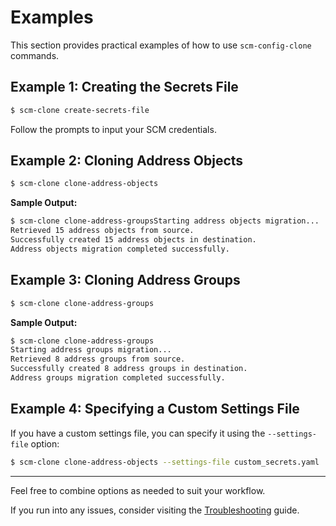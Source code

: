 # Examples

This section provides practical examples of how to use `scm-config-clone` commands.

## Example 1: Creating the Secrets File

<div class="termy">

<!-- termynal -->
```bash
$ scm-clone create-secrets-file
```
</div>

Follow the prompts to input your SCM credentials.

## Example 2: Cloning Address Objects

<div class="termy">

<!-- termynal -->
```bash
$ scm-clone clone-address-objects
```
</div>

**Sample Output:**

<div class="termy">

<!-- termynal -->
```bash
$ scm-clone clone-address-groupsStarting address objects migration...
Retrieved 15 address objects from source.
Successfully created 15 address objects in destination.
Address objects migration completed successfully.
```
</div>

## Example 3: Cloning Address Groups

<div class="termy">

<!-- termynal -->
```bash
$ scm-clone clone-address-groups
```
</div>

**Sample Output:**

<div class="termy">

<!-- termynal -->
```bash
$ scm-clone clone-address-groups
Starting address groups migration...
Retrieved 8 address groups from source.
Successfully created 8 address groups in destination.
Address groups migration completed successfully.
```
</div>

## Example 4: Specifying a Custom Settings File

If you have a custom settings file, you can specify it using the `--settings-file` option:

<div class="termy">

<!-- termynal -->
```bash
$ scm-clone clone-address-objects --settings-file custom_secrets.yaml
```
</div>

---

Feel free to combine options as needed to suit your workflow.

If you run into any issues, consider visiting the [Troubleshooting](./troubleshooting.md) guide.